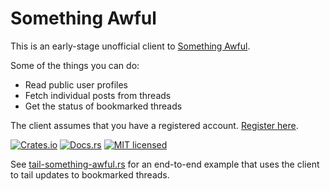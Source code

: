 # Something Awful

This is an early-stage unofficial client to
[Something Awful](https://forums.somethingawful.com).

Some of the things you can do:

-   Read public user profiles
-   Fetch individual posts from threads
-   Get the status of bookmarked threads

The client assumes that you have a registered account.
[Register here](https://store.somethingawful.com/products/register.php).

[![Crates.io][crates-badge]][crates-url]
[![Docs.rs][docs-badge]][docs-url]
[![MIT licensed][mit-badge]][mit-url]

[crates-badge]: https://img.shields.io/crates/v/something-awful.svg
[crates-url]: https://crates.io/crates/something-awful
[docs-badge]: https://img.shields.io/docsrs/something-awful
[docs-url]: https://docs.rs/something-awful
[mit-badge]: https://img.shields.io/badge/license-MIT-blue.svg
[mit-url]: https://github.com/yuhanfang/something-awful/blob/master/LICENSE

See
[tail-something-awful.rs](https://github.com/yuhanfang/something-awful/blob/main/src/bin/tail-something-awful.rs)
for an end-to-end example that uses the client to tail updates to bookmarked
threads.

